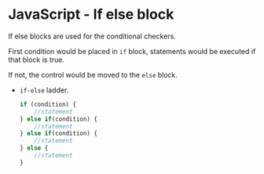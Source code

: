 # JavaScript - If else block

If else blocks are used for the conditional checkers.

First condition would be placed in `if` block, statements would be executed if that block is true.

If not, the control would be moved to the `else` block.

* `if-else` ladder.
    ```javascript
    if (condition) {
        //statement
    } else if(condition) {
        //statement
    } else if(condition) {
        //statement
    } else {
        //statement
    }
    ```